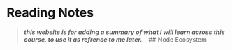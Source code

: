# Reading Notes
> _**this website is for adding a summary of what I will learn across this course, to use it as refrence to me later.**_
   _ ## Node Ecosystem
